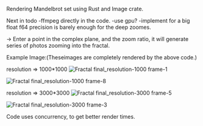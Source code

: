 Rendering Mandelbrot set using Rust and Image crate.

Next in todo 
-ffmpeg directly in the code.
-use gpu?
-implement for a big float f64 precision is barely enough for the deep zoomes.

-> Enter a point in the complex plane, and the zoom ratio, it will generate series of photos zooming into the fractal.

Example Image:(Theseimages are completely rendered by the above code.)

resolution => 1000*1000
![Fractal final_resolution-1000 frame-1](https://github.com/Harsha-vardhan-R/mandelbrot_animator/assets/112687561/b050a98f-559b-4ef2-8a43-c414d80515e1)


![Fractal final_resolution-1000 frame-8](https://github.com/Harsha-vardhan-R/mandelbrot_animator/assets/112687561/4f3782d7-4763-4a17-9947-56c0fc479782)

resolution => 3000*3000
![Fractal final_resolution-3000 frame-5](https://github.com/Harsha-vardhan-R/mandelbrot_animator/assets/112687561/65314f67-59e8-41b2-8fed-51f86c19ce25)


![Fractal final_resolution-3000 frame-3](https://github.com/Harsha-vardhan-R/mandelbrot_animator/assets/112687561/03e7d076-7d08-44a4-8153-be758feb373e)


Code uses concurrency, to get better render times.
